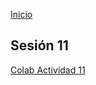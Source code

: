 <!-- No borrar o modificar -->
[Inicio](./index.md)

## Sesión 11 

[Colab Actividad 11](https://colab.research.google.com/drive/1mB4W-4R7Fb63AReg891OataD_ItvvXOt?usp=sharing)

<!-- Su documentación aquí -->






